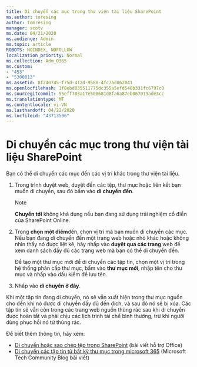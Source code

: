 ```yaml
---
title: Di chuyển các mục trong thư viện tài liệu SharePoint
ms.author: toresing
author: tomresing
manager: scotv
ms.date: 04/21/2020
ms.audience: Admin
ms.topic: article
ROBOTS: NOINDEX, NOFOLLOW
localization_priority: Normal
ms.collection: Adm_O365
ms.custom:
- "453"
- "5300013"
ms.assetid: 8f240745-f75d-412d-9588-4fc7ad862041
ms.openlocfilehash: 1f8ebd035511775dc355a5efd548b331fc6797c0
ms.sourcegitcommit: 55eff703a17e500681d8fa6a87eb067019ade3cc
ms.translationtype: MT
ms.contentlocale: vi-VN
ms.lasthandoff: 04/22/2020
ms.locfileid: "43713596"
---
```

# <a name="move-items-in-a-sharepoint-document-library"></a>Di chuyển các mục trong thư viện tài liệu SharePoint

Bạn có thể di chuyển các mục đến các vị trí khác trong thư viện tài liệu.
  
1. Trong trình duyệt web, duyệt đến các tệp, thư mục hoặc liên kết bạn muốn di chuyển, sau đó bấm vào **di chuyển đến**.

    > [!NOTE]
    > **Chuyển tới** không khả dụng nếu bạn đang sử dụng trải nghiệm cổ điển của SharePoint Online.
  
2. Trong **chọn một điểm**đến, chọn vị trí mà bạn muốn di chuyển các mục. Nếu bạn đang di chuyển đến một trang web hoặc nhỏ khác hoặc không nhìn thấy nó được liệt kê, hãy nhấp vào **duyệt qua các trang** web để xem danh sách đầy đủ các trang web mà bạn có thể di chuyển đến.

    Để tạo một thư mục mới để di chuyển các tập tin, chọn một vị trí trong hệ thống phân cấp thư mục, bấm vào **thư mục mới**, nhập tên cho thư mục và nhấp vào dấu kiểm để lưu tên.

3. Nhấp vào **di chuyển ở đây**.

 Khi một tập tin đang di chuyển, nó sẽ vẫn xuất hiện trong thư mục nguồn cho đến khi nó được di chuyển đầy đủ đến đích, và sau đó nó sẽ bị xóa. Các tập tin sẽ vẫn còn trong các trang web nguồn thùng rác sau khi di chuyển được hoàn tất và phải chịu các lịch trình tái chế bình thường, trừ khi người dùng phục hồi nó từ thùng rác.

Để biết thêm thông tin, hãy xem:

 - [Di chuyển hoặc sao chép tệp trong SharePoint](https://support.office.com/article/move-or-copy-files-in-sharepoint-00e2f483-4df3-46be-a861-1f5f0c1a87bc) (bài viết hỗ trợ Office)
 - [Di chuyển các tập tin từ bất kỳ thư mục trong microsoft 365](https://techcommunity.microsoft.com/t5/Microsoft-SharePoint-Blog/Now-move-files-anywhere-in-Office-365-SharePoint-and-OneDrive/ba-p/146973) (Microsoft Tech Community Blog bài viết) 
